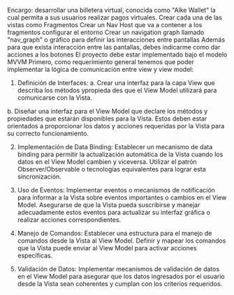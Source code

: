 Encargo:
desarrollar una billetera virtual, conocida como "Alke Wallet" la cual permita a sus usuarios realizar pagos virtuales.
Crear cada una de las vistas como Fragmentos
Crear un Nav Host que va a contener a los fragmentos
configurar el entorno
Crear un navigation graph llamado "nav_graph" o gráfico para definir las interacciones entre pantallas 
Además para que exista interacción entre las pantallas, debes indicarme como dar acciones a los botones
El proyecto debe estar implementado bajo el modelo MVVM
Primero, como requerimiento general tenemos que poder implementar la lógica de comunicación entre view y view model:
1. Definición de Interfaces:
a. Crear una interfaz para la capa View que describa los métodos ypropieda des que el View Model utilizará para comunicarse con la Vista.

b. Diseñar una interfaz para el View Model que declare los métodos y propiedades que estarán disponibles para la Vista. Estos deben estar
orientados a proporcionar los datos y acciones requeridas por la Vista para su correcto funcionamiento.

2. Implementación de Data Binding:
Establecer un mecanismo de data binding para permitir la actualización automática de la Vista cuando los datos en el View Model cambien y
viceversa. Utilizar el patrón Observer/Observable o tecnologías equivalentes para lograr esta sincronización.

3. Uso de Eventos:
Implementar eventos o mecanismos de notificación para informar a la Vista sobre eventos importantes o cambios en el View Model. Asegurarse
de que la Vista pueda suscribirse y manejar adecuadamente estos eventos para actualizar su interfaz gráfica o realizar acciones correspondientes.

4. Manejo de Comandos:
Establecer una estructura para el manejo de comandos desde la Vista al View Model. Definir y mapear los comandos que la Vista puede enviar al View Model para activar acciones específicas.

5. Validación de Datos:
Implementar mecanismos de validación de datos en el View Model para asegurar que los datos ingresados por el usuario desde la Vista sean
coherentes y cumplan con los criterios requeridos.

